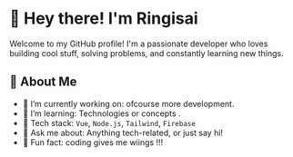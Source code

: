 # 👋 Hey there! I'm Ringisai 

Welcome to my GitHub profile! I'm a passionate developer who loves building cool stuff, solving problems, and constantly learning new things.  

## 🚀 About Me

- 🔭 I’m currently working on: ofcourse more development.
- 🌱 I’m learning: Technologies or concepts .
- 🧰 Tech stack:  `Vue`, `Node.js`, `Tailwind`, `Firebase`
- 💬 Ask me about: Anything tech-related, or just say hi!
- 🎯 Fun fact: coding gives me wiings !!!
